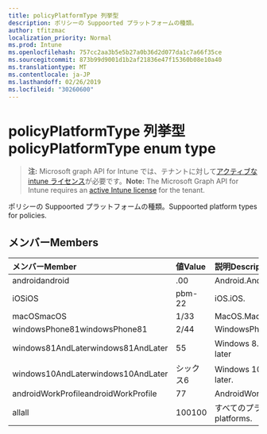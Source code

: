 ```yaml
---
title: policyPlatformType 列挙型
description: ポリシーの Suppoorted プラットフォームの種類。
author: tfitzmac
localization_priority: Normal
ms.prod: Intune
ms.openlocfilehash: 757cc2aa3b5e5b27a0b36d2d077da1c7a66f35ce
ms.sourcegitcommit: 873b99d9001d1b2af21836e47f15360b08e10a40
ms.translationtype: MT
ms.contentlocale: ja-JP
ms.lasthandoff: 02/26/2019
ms.locfileid: "30260600"
---
```

# <a name="policyplatformtype-enum-type"></a><span data-ttu-id="255ca-103">policyPlatformType 列挙型</span><span class="sxs-lookup"><span data-stu-id="255ca-103">policyPlatformType enum type</span></span>

> <span data-ttu-id="255ca-104">**注:** Microsoft graph API for Intune では、テナントに対して[アクティブな intune ライセンス](https://go.microsoft.com/fwlink/?linkid=839381)が必要です。</span><span class="sxs-lookup"><span data-stu-id="255ca-104">**Note:** The Microsoft Graph API for Intune requires an [active Intune license](https://go.microsoft.com/fwlink/?linkid=839381) for the tenant.</span></span>

<span data-ttu-id="255ca-105">ポリシーの Suppoorted プラットフォームの種類。</span><span class="sxs-lookup"><span data-stu-id="255ca-105">Suppoorted platform types for policies.</span></span>

## <a name="members"></a><span data-ttu-id="255ca-106">メンバー</span><span class="sxs-lookup"><span data-stu-id="255ca-106">Members</span></span>
|<span data-ttu-id="255ca-107">メンバー</span><span class="sxs-lookup"><span data-stu-id="255ca-107">Member</span></span>|<span data-ttu-id="255ca-108">値</span><span class="sxs-lookup"><span data-stu-id="255ca-108">Value</span></span>|<span data-ttu-id="255ca-109">説明</span><span class="sxs-lookup"><span data-stu-id="255ca-109">Description</span></span>|
|:---|:---|:---|
|<span data-ttu-id="255ca-110">android</span><span class="sxs-lookup"><span data-stu-id="255ca-110">android</span></span>|<span data-ttu-id="255ca-111">.0</span><span class="sxs-lookup"><span data-stu-id="255ca-111">0</span></span>|<span data-ttu-id="255ca-112">Android.</span><span class="sxs-lookup"><span data-stu-id="255ca-112">Android.</span></span>|
|<span data-ttu-id="255ca-113">iOS</span><span class="sxs-lookup"><span data-stu-id="255ca-113">iOS</span></span>|<span data-ttu-id="255ca-114">pbm-2</span><span class="sxs-lookup"><span data-stu-id="255ca-114">2</span></span>|<span data-ttu-id="255ca-115">iOS.</span><span class="sxs-lookup"><span data-stu-id="255ca-115">iOS.</span></span>|
|<span data-ttu-id="255ca-116">macOS</span><span class="sxs-lookup"><span data-stu-id="255ca-116">macOS</span></span>|<span data-ttu-id="255ca-117">1/3</span><span class="sxs-lookup"><span data-stu-id="255ca-117">3</span></span>|<span data-ttu-id="255ca-118">MacOS.</span><span class="sxs-lookup"><span data-stu-id="255ca-118">MacOS.</span></span>|
|<span data-ttu-id="255ca-119">windowsPhone81</span><span class="sxs-lookup"><span data-stu-id="255ca-119">windowsPhone81</span></span>|<span data-ttu-id="255ca-120">2/4</span><span class="sxs-lookup"><span data-stu-id="255ca-120">4</span></span>|<span data-ttu-id="255ca-121">WindowsPhone 8.1</span><span class="sxs-lookup"><span data-stu-id="255ca-121">WindowsPhone 8.1.</span></span>|
|<span data-ttu-id="255ca-122">windows81AndLater</span><span class="sxs-lookup"><span data-stu-id="255ca-122">windows81AndLater</span></span>|<span data-ttu-id="255ca-123">5</span><span class="sxs-lookup"><span data-stu-id="255ca-123">5</span></span>|<span data-ttu-id="255ca-124">Windows 8.1 以降</span><span class="sxs-lookup"><span data-stu-id="255ca-124">Windows 8.1 and later</span></span>|
|<span data-ttu-id="255ca-125">windows10AndLater</span><span class="sxs-lookup"><span data-stu-id="255ca-125">windows10AndLater</span></span>|<span data-ttu-id="255ca-126">シックス</span><span class="sxs-lookup"><span data-stu-id="255ca-126">6</span></span>|<span data-ttu-id="255ca-127">Windows 10 以降。</span><span class="sxs-lookup"><span data-stu-id="255ca-127">Windows 10 and later.</span></span>|
|<span data-ttu-id="255ca-128">androidWorkProfile</span><span class="sxs-lookup"><span data-stu-id="255ca-128">androidWorkProfile</span></span>|<span data-ttu-id="255ca-129">7</span><span class="sxs-lookup"><span data-stu-id="255ca-129">7</span></span>|<span data-ttu-id="255ca-130">AndroidWorkProfile.</span><span class="sxs-lookup"><span data-stu-id="255ca-130">AndroidWorkProfile.</span></span>|
|<span data-ttu-id="255ca-131">all</span><span class="sxs-lookup"><span data-stu-id="255ca-131">all</span></span>|<span data-ttu-id="255ca-132">100</span><span class="sxs-lookup"><span data-stu-id="255ca-132">100</span></span>|<span data-ttu-id="255ca-133">すべてのプラットフォーム。</span><span class="sxs-lookup"><span data-stu-id="255ca-133">All platforms.</span></span>|



